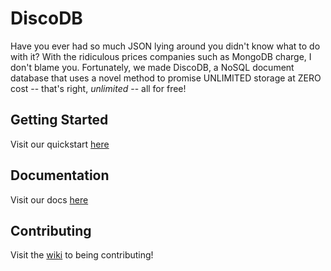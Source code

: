 # DiscoDB

Have you ever had so much JSON lying around you didn't know what to do with it? With the ridiculous prices companies such as MongoDB charge, I don't blame you. Fortunately, we made DiscoDB, a NoSQL document database that uses a novel method to promise UNLIMITED storage at ZERO cost -- that's right, *unlimited* -- all for free!

## Getting Started

Visit our quickstart [here](https://andyluo03.github.io/)

## Documentation

Visit our docs [here](https://andyluo03.github.io/)

## Contributing

Visit the [wiki](https://github.com/andyluo03/DiscoDB/wiki) to being contributing!
